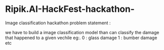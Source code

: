 # Ripik.AI-HackFest-hackathon-
Image classification hackathon 
problem statement :

we have to build a image classification model than can classify the damage that happened to a given vechile
eg:. 0 : glass damage
     1 : bumber damage etc

